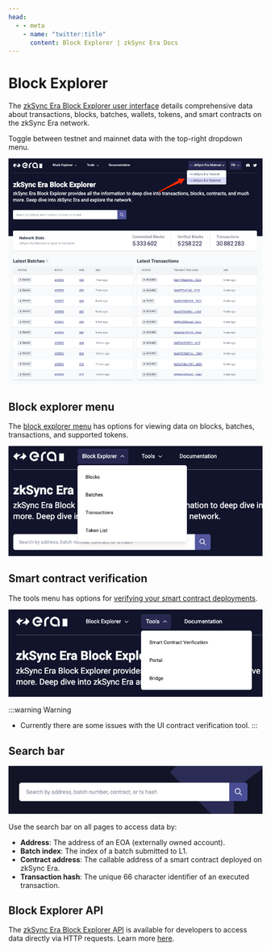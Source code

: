 ```yaml
---
head:
  - - meta
    - name: "twitter:title"
      content: Block Explorer | zkSync Era Docs
---
```


# Block Explorer

The [zkSync Era Block Explorer user interface](https://explorer.zksync.io/) details comprehensive data about transactions, blocks, batches, wallets, tokens, and smart contracts on the zkSync Era network.

Toggle between testnet and mainnet data with the top-right dropdown menu.

![zkSync Era Block Explorer](../../assets/images/block-explorer-front-ui.png)

## Block explorer menu

The [block explorer menu](./block-explorer-menu.md) has options for viewing data on blocks, batches, transactions, and supported tokens.

![zkSync Era block explorer menu](../../assets/images/block-explorer-menu.png)

## Smart contract verification

The tools menu has options for [verifying your smart contract deployments](./contract-verification.md).

![zkSync Era tools menu](../../assets/images/tools-menu.png)

:::warning Warning

- Currently there are some issues with the UI contract verification tool.
  :::

## Search bar

![zkSync Era search bar](../../assets/images/search-bar.png)

Use the search bar on all pages to access data by:

- **Address**: The address of an EOA (externally owned account).
- **Batch index**: The index of a batch submitted to L1.
- **Contract address**: The callable address of a smart contract deployed on zkSync Era.
- **Transaction hash**: The unique 66 character identifier of an executed transaction.

## Block Explorer API

The [zkSync Era Block Explorer API](https://block-explorer-api.mainnet.zksync.io/docs) is available for developers to access data directly via HTTP requests. Learn more [here](./block-explorer-api.md).
